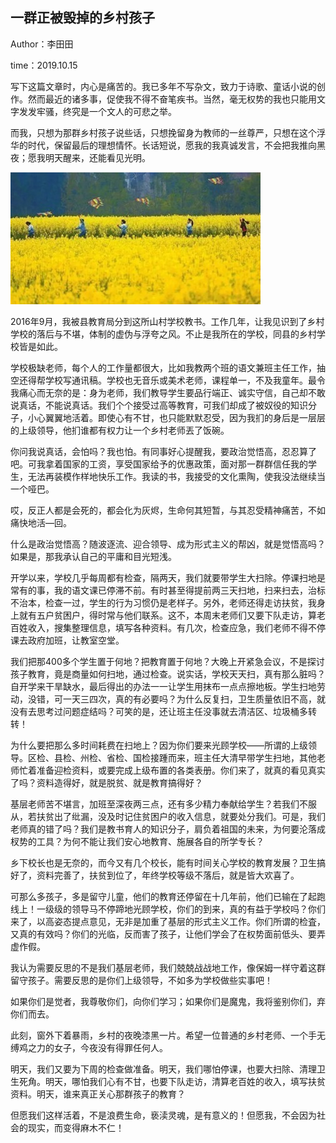 ## 一群正被毁掉的乡村孩子

Author：李田田

time：2019.10.15

写下这篇文章时，内心是痛苦的。我已多年不写杂文，致力于诗歌、童话小说的创作。然而最近的诸多事，促使我不得不奋笔疾书。当然，毫无权势的我也只能用文字发发牢骚，终究是一个文人的可悲之举。

而我，只想为那群乡村孩子说些话，只想挽留身为教师的一丝尊严，只想在这个浮华的时代，保留最后的理想情怀。长话短说，愿我的我真诚发言，不会把我推向黑夜；愿我明天醒来，还能看见光明。

![field](./figure/field.jpg)

2016年9月，我被县教育局分到这所山村学校教书。工作几年，让我见识到了乡村学校的落后与不堪，体制的虚伪与浮夸之风。不止是我所在的学校，同县的乡村学校皆是如此。

学校极缺老师，每个人的工作量都很大，比如我教两个班的语文兼班主任工作，抽空还得帮学校写通讯稿。学校也无音乐或美术老师，课程单一，不及我童年。最令我痛心而无奈的是：身为老师，我们教导学生要品行端正、诚实守信，自己却不敢说真话，不能说真话。我们个个接受过高等教育，可我们却成了被奴役的知识分子，小心翼翼地活着。即使心有不甘，也只能默默忍受，因为我扪的身后是一层层的上级领导，他扪谁都有权力让一个乡村老师丟了饭碗。

你问我说真话，会怕吗？我也怕。有同事好心提醒我，要政治觉悟高，忍忍算了吧。可我拿着国家的工资，享受国家给予的优惠政策，面对那一群群信任我的学生，无法再装模作样地快乐工作。我读的书，我接受的文化熏陶，使我没法继续当一个哑巴。

哎，反正人都是会死的，都会化为灰烬，生命何其短暂，与其忍受精神痛苦，不如痛快地活—回。

什么是政治觉悟高？随波逐流、迎合领导、成为形式主义的帮凶，就是觉悟高吗？如果是，那我承认自己的平庸和目光短浅。

开学以来，学校几乎每周都有检查，隔两天，我们就要带学生大扫除。停课扫地是常有的事，我的语文课已停滞不前。有时甚至得提前两三天扫地，扫来扫去，治标不治本，检查一过，学生的行为习惯仍是老样子。另外，老师还得走访扶贫，我身上就有五户贫困户，得时常与他们联系。这不，本周末老师们又要下队走访，算老百姓收入，搜集整理信息，填写各种资料。有几次，检查应急，我们老师不得不停课去政府加班，让教室空堂。

我们把那400多个学生置于何地？把教育置于何地？大晚上开紧急会议，不是探讨孩子教育，竟是商量如何扫地，通过检查。说实话，学校天天扫，真有那么脏吗？自开学来干旱缺水，最后得出的办法一一让学生用抹布一点点擦地板。学生扫地劳动，没错，可一天三四次，真的有必要吗？为什么反复扫，卫生质量依旧不高，就没有去思考过问题症结吗？可笑的是，还让班主任没事就去清洁区、垃圾桶多转转！

为什么要把那么多时间耗费在扫地上？因为你们要来光顾学校——所谓的上级领导。区检、县检、州检、省检、国检接踵而来，班主任大清早带学生扫地，其他老师忙着准备迎检资料，或要完成上级布置的各类表册。你们来了，就真的看见真实了吗？资料造得好，就是脱贫、就是教育搞得好？

基层老师苦不堪言，加班至深夜两三点，还有多少精力奉献给学生？若我们不服从，若扶贫出了纰漏，没及时记住贫困户的收入信息，就要处分我们。可是，我们老师真的错了吗？我们是教书育人的知识分子，肩负着祖国的未来，为何要沦落成杈势的工具？为何不能让我们安心地教育、施展各自的所学专长？

乡下校长也是无奈的，而今又有几个校长，能有时间关心学校的教育发展？卫生搞好了，资料完善了，扶贫到位了，年终学校等级不落后，就是皆大欢喜了。

可那么多孩子，多是留守儿童，他们的教育还停留在十几年前，他们已输在了起跑线上！一级级的领导马不停蹄地光顾学校，你们的到来，真的有益于学校吗？你们来了，以高姿态提点意见，无非是加重了基层的形式主义工作。你们所谓的检査，又真的有效吗？你们的光临，反而害了孩子，让他们学会了在权势面前低头、要弄虚作假。

我认为需要反思的不是我们基层老师，我们兢兢战战地工作，像保姆一样守着这群留守孩子。需要反思的是你们上级领导，不如多为学校做些实事吧！

如果你们是觉者，我尊敬你们，向你们学习；如果你们是魔鬼，我将鉴别你们，弃你们而去。

此刻，窗外下着暴雨，乡村的夜晚漆黑一片。希望一位普通的乡村老师、一个手无缚鸡之力的女子，今夜没有得罪任何人。

明天，我们又要为下周的检查做准备。明天，我们哪怕停课，也要大扫除、清理卫生死角。明天，哪怕我们心有不甘，也要下队走访，清算老百姓的收入，填写扶贫资料。明天，谁来真正关心那群孩子的教育？

但愿我们这样活着，不是浪费生命，亵渎灵魂，是有意义的！但愿我，不会因为社会的现实，而变得麻木不仁！